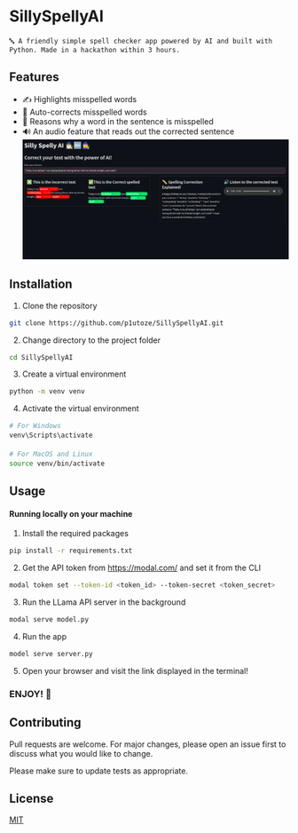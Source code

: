 # SillySpellyAI
    🔤 A friendly simple spell checker app powered by AI and built with Python. Made in a hackathon within 3 hours.

## Features
- ✍ Highlights misspelled words
- 🔨 Auto-corrects misspelled words
- 🤔 Reasons why a word in the sentence is misspelled
- 🔊 An audio feature that reads out the corrected sentence
![app.png](assets%2Fapp.png)
## Installation
1. Clone the repository
```bash
git clone https://github.com/p1utoze/SillySpellyAI.git
```

2. Change directory to the project folder
```bash
cd SillySpellyAI
```

3. Create a virtual environment
```bash
python -m venv venv
```

4. Activate the virtual environment
```bash
# For Windows
venv\Scripts\activate

# For MacOS and Linux
source venv/bin/activate
```

## Usage

#### Running locally on your machine

1. Install the required packages
```bash
pip install -r requirements.txt
```

2. Get the API token from https://modal.com/ and set it from the CLI
```bash
modal token set --token-id <token_id> --token-secret <token_secret>
```

3. Run the LLama API server in the background
```bash
modal serve model.py
```

4. Run the app
```bash
model serve server.py
```

5. Open your browser and visit the link displayed in the terminal!

### ENJOY! 🎉

## Contributing
Pull requests are welcome. For major changes, please open an issue first to discuss what you would like to change.

Please make sure to update tests as appropriate.

## License
[MIT](https://choosealicense.com/licenses/mit/)
